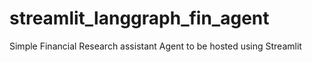 # streamlit_langgraph_fin_agent
Simple Financial Research assistant Agent to be hosted using Streamlit
